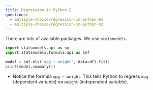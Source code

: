 ```yaml
---
title: Regression in Python 📯
questions:
  - multiple-choice/regression-in-python-01
  - multiple-choice/regression-in-python-02
---
```


There are lots of available packages. We use `statsmodels`.

```python
import statsmodels.api as sm
import statsmodels.formula.api as smf

model = smf.ols('mpg ~ weight', data=df).fit()
print(model.summary())
```

- Notice the formula `mpg ~ weight`. This tells Python to regress `mpg` (dependent variable) on `weight` (independent variable).
